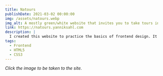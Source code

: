 ```yaml
---
title: Natours
publishDate: 2021-03-02 00:00:00
img: /assets/natours.webp
img_alt: A mostly green/white website that invites you to take tours into nature
link: https://natours.yanniksahl.com
description: |
  I created this website to practice the basics of frontend design. It was created using HTML5 and CSS3 and is fully responsive, and was designed for a fictional company offering tours in nature.
tags:
  - Frontend
  - HTML5
  - CSS3
---
```


_Click the image to be taken to the site._
